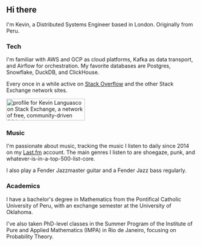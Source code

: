 ## Hi there

I'm Kevin, a Distributed Systems Engineer based in London. Originally from Peru.

### Tech

I'm familiar with AWS and GCP as cloud platforms, Kafka as data transport, and Airflow for orchestration.
My favorite databases are Postgres, Snowflake, DuckDB, and ClickHouse.

Every once in a while active on [Stack Overflow](https://stackoverflow.com/users/2616577/) and the other Stack
Exchange network sites.

<a href="https://stackexchange.com/users/3090317"><img src="https://stackexchange.com/users/flair/3090317.png" width="208" height="58" alt="profile for Kevin Languasco on Stack Exchange, a network of free, community-driven Q&amp;A sites" title="profile for Kevin Languasco on Stack Exchange, a network of free, community-driven Q&amp;A sites"></a>

### Music

I'm passionate about music, tracking the music I listen to daily since 2014 on my [Last.fm](https://www.last.fm/user/kevinalh)
account. The main genres I listen to are shoegaze, punk, and whatever-is-in-a-top-500-list-core.

I also play a Fender Jazzmaster guitar and a Fender Jazz bass regularly.

### Academics

I have a bachelor's degree in Mathematics from the Pontifical Catholic University of Peru, with an exchange semester at the University of
Oklahoma.

I've also taken PhD-level classes in the Summer Program of the Institute of Pure and Applied Mathematics (IMPA) in
Rio de Janeiro, focusing on Probability Theory.
